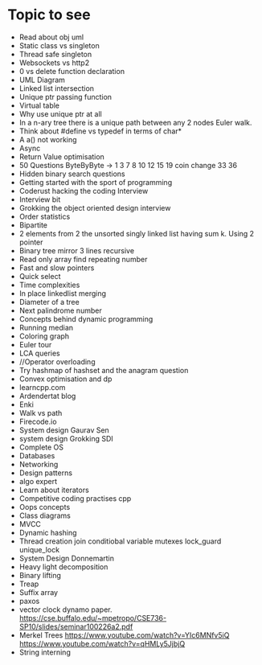# Topic to see
- Read about obj uml
- Static class vs singleton
- Thread safe singleton
- Websockets vs http2
- 0 vs delete function declaration
- UML Diagram
- Linked list intersection
- Unique ptr passing function
- Virtual table
- Why use unique ptr at all
- In a n-ary tree there is a unique path between any 2 nodes Euler walk.
- Think about #define vs typedef in terms of char*
- A a() not working
- Async
- Return Value optimisation
- 50 Questions ByteByByte -> 1 3 7 8 10 12 15 19 coin change 33 36
- Hidden binary search questions
- Getting started with the sport of programming
- Coderust hacking the coding Interview
- Interview bit
- Grokking the object oriented design interview
- Order statistics
- Bipartite
- 2 elements from 2 the unsorted singly linked list having sum k. Using 2 pointer
- Binary tree mirror 3 lines recursive
- Read only array find repeating number
- Fast and slow pointers
- Quick select
- Time complexities
- In place linkedlist merging
- Diameter of a tree
- Next palindrome number
- Concepts behind dynamic programming
- Running median
- Coloring graph
- Euler tour
- LCA queries
- //Operator overloading
- Try hashmap of hashset and the anagram question
- Convex optimisation and dp
- learncpp.com
- Ardendertat blog
- Enki
- Walk vs path
- Firecode.io
- System design Gaurav Sen
- system design Grokking SDI
- Complete OS
- Databases
- Networking
- Design patterns
- algo expert
- Learn about iterators
- Competitive coding practises cpp
- Oops concepts
- Class diagrams
- MVCC
- Dynamic hashing
- Thread creation join conditiobal variable mutexes lock_guard unique_lock
- System Design Donnemartin
- Heavy light decomposition
- Binary lifting
- Treap
- Suffix array
- paxos
- vector clock dynamo paper. https://cse.buffalo.edu/~mpetropo/CSE736-SP10/slides/seminar100226a2.pdf
- Merkel Trees https://www.youtube.com/watch?v=YIc6MNfv5iQ https://www.youtube.com/watch?v=qHMLy5JjbjQ
- String interning